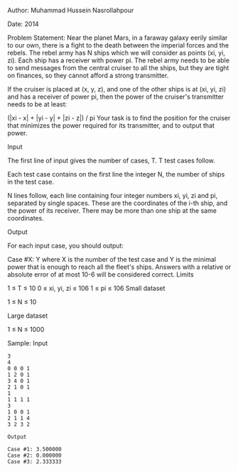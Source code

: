 Author: Muhammad Hussein Nasrollahpour

Date: 2014

Problem Statement: Near the planet Mars, in a faraway galaxy eerily similar to our own, there is a fight to the death between the imperial forces and the rebels. The rebel army has N ships which we will consider as points (xi, yi, zi). Each ship has a receiver with power pi. The rebel army needs to be able to send messages from the central cruiser to all the ships, but they are tight on finances, so they cannot afford a strong transmitter.

If the cruiser is placed at (x, y, z), and one of the other ships is at (xi, yi, zi) and has a receiver of power pi, then the power of the cruiser's transmitter needs to be at least:

(|xi - x| + |yi - y| + |zi - z|) / pi
Your task is to find the position for the cruiser that minimizes the power required for its transmitter, and to output that power.

Input

The first line of input gives the number of cases, T. T test cases follow.

Each test case contains on the first line the integer N, the number of ships in the test case.

N lines follow, each line containing four integer numbers xi, yi, zi and pi, separated by single spaces. These are the coordinates of the i-th ship, and the power of its receiver. There may be more than one ship at the same coordinates.

Output

For each input case, you should output:

Case #X: Y
where X is the number of the test case and Y is the minimal power that is enough to reach all the fleet's ships. Answers with a relative or absolute error of at most 10-6 will be considered correct.
Limits

1 ≤ T ≤ 10
0 ≤ xi, yi, zi ≤ 106
1 ≤ pi ≤ 106
Small dataset

1 ≤ N ≤ 10

Large dataset

1 ≤ N ≤ 1000

Sample:
	Input  
 
	3
	4
	0 0 0 1
	1 2 0 1
	3 4 0 1
	2 1 0 1
	1
	1 1 1 1
	3
	1 0 0 1
	2 1 1 4
	3 2 3 2

	Output

	Case #1: 3.500000
	Case #2: 0.000000
	Case #3: 2.333333

